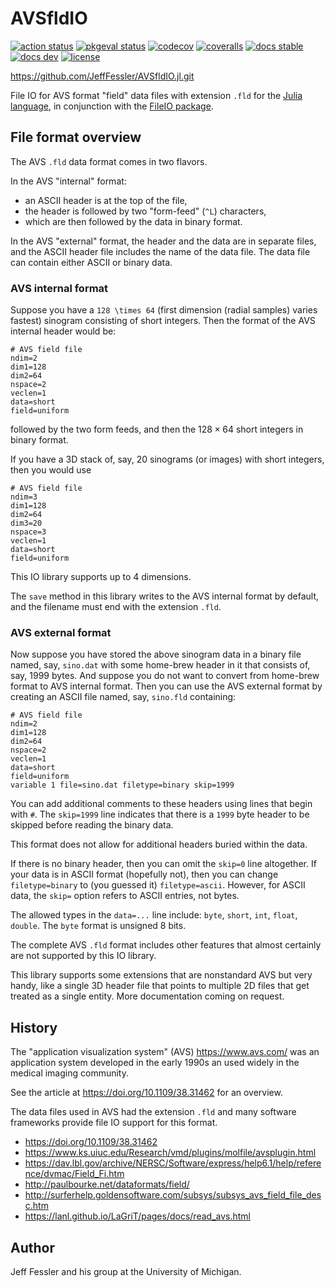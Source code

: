# AVSfldIO

[![action status][action-img]][action-url]
[![pkgeval status][pkgeval-img]][pkgeval-url]
[![codecov][codecov-img]][codecov-url]
[![coveralls][coveralls-img]][coveralls-url]
[![docs stable][docs-stable-img]][docs-stable-url]
[![docs dev][docs-dev-img]][docs-dev-url]
[![license][license-img]][license-url]

https://github.com/JeffFessler/AVSfldIO.jl.git

File IO for AVS format "field" data files
with extension `.fld`
for the
[Julia language](https://julialang.org),
in conjunction with the
[FileIO package](https://github.com/JuliaIO/FileIO.jl).


## File format overview

The AVS `.fld` data format
comes in two flavors.

In the AVS "internal" format:
* an ASCII header is at the top of the file,
* the header is followed by two "form-feed" (`^L`) characters,
* which are then followed by the data in binary format.

In the AVS "external" format,
the header and the data are in separate files,
and the ASCII header file includes the name of the data file.
The data file can contain either ASCII or binary data.


### AVS internal format

Suppose you have a `128 \times 64`
(first dimension (radial samples) varies fastest)
sinogram consisting of short integers.
Then the format of the AVS internal header would be:
```
# AVS field file
ndim=2
dim1=128
dim2=64
nspace=2
veclen=1
data=short
field=uniform
```
followed by the two form feeds,
and then the $128 \times 64$ short integers
in binary format.

If you have a 3D stack of, say, 20 sinograms (or images)
with short integers,
then you would use
```
# AVS field file
ndim=3
dim1=128
dim2=64
dim3=20
nspace=3
veclen=1
data=short
field=uniform
```

This IO library supports up to 4 dimensions.

The `save` method in this library
writes to the AVS internal format by default,
and the filename must end with the extension `.fld`.

### AVS external format

Now suppose you have stored the above sinogram data
in a binary file named, say, `sino.dat`
with some home-brew header in it that consists
of, say, 1999 bytes.
And suppose you do not want to convert from home-brew format
to AVS internal format.
Then you can use the AVS external format
by creating an ASCII file named, say,
`sino.fld`
containing:
```
# AVS field file
ndim=2
dim1=128
dim2=64
nspace=2
veclen=1
data=short
field=uniform
variable 1 file=sino.dat filetype=binary skip=1999
```

You can add additional comments
to these headers
using lines that begin with `#`.
The `skip=1999` line
indicates that there is a `1999` byte header to be skipped
before reading the binary data.

This format does not allow for additional headers buried within the data.

If there is no binary header,
then you can omit the `skip=0` line altogether.
If your data is in ASCII format (hopefully not),
then you can change
`filetype=binary`
to (you guessed it)
`filetype=ascii`.
However,
for ASCII data,
the `skip=` option
refers to ASCII entries, not bytes.

The allowed types in the
`data=...`
line include:
`byte`,
`short`,
`int`,
`float`,
`double`.
The 
`byte` format is unsigned 8 bits.

The complete AVS `.fld` format
includes other features
that almost certainly are not supported
by this IO library.

This library supports
some extensions that are nonstandard AVS
but very handy,
like a single 3D header file
that points to multiple 2D files
that get treated as a single entity.
More documentation coming on request.


## History

The "application visualization system" (AVS)
https://www.avs.com/
was an application system developed in the early 1990s
an used widely in the medical imaging community.

See the article at https://doi.org/10.1109/38.31462 for an overview.

The data files used in AVS had the extension `.fld`
and many software frameworks provide file IO support
for this format.
* https://doi.org/10.1109/38.31462
* https://www.ks.uiuc.edu/Research/vmd/plugins/molfile/avsplugin.html
* https://dav.lbl.gov/archive/NERSC/Software/express/help6.1/help/reference/dvmac/Field_Fi.htm
* http://paulbourke.net/dataformats/field/
* http://surferhelp.goldensoftware.com/subsys/subsys_avs_field_file_desc.htm
* https://lanl.github.io/LaGriT/pages/docs/read_avs.html



## Author

Jeff Fessler and his group at the University of Michigan.

<!-- URLs -->
[action-img]: https://github.com/JeffFessler/AVSfldIO.jl/workflows/Unit%20test/badge.svg
[action-url]: https://github.com/JeffFessler/AVSfldIO.jl/actions
[build-img]: https://github.com/JeffFessler/AVSfldIO.jl/workflows/CI/badge.svg?branch=main
[build-url]: https://github.com/JeffFessler/AVSfldIO.jl/actions?query=workflow%3ACI+branch%3Amain
[pkgeval-img]: https://juliaci.github.io/NanosoldierReports/pkgeval_badges/M/AVSfldIO.svg
[pkgeval-url]: https://juliaci.github.io/NanosoldierReports/pkgeval_badges/M/AVSfldIO.html
[codecov-img]: https://codecov.io/github/JeffFessler/AVSfldIO.jl/coverage.svg?branch=main
[codecov-url]: https://codecov.io/github/JeffFessler/AVSfldIO.jl?branch=main
[coveralls-img]: https://coveralls.io/repos/JeffFessler/AVSfldIO.jl/badge.svg?branch=main
[coveralls-url]: https://coveralls.io/github/JeffFessler/AVSfldIO.jl?branch=main
[docs-stable-img]: https://img.shields.io/badge/docs-stable-blue.svg
[docs-stable-url]: https://JeffFessler.github.io/AVSfldIO.jl/stable
[docs-dev-img]: https://img.shields.io/badge/docs-dev-blue.svg
[docs-dev-url]: https://JeffFessler.github.io/AVSfldIO.jl/dev
[license-img]: http://img.shields.io/badge/license-MIT-brightgreen.svg?style=flat
[license-url]: LICENSE
